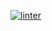  [![linter](https://github.com/<Peter-Gemmell>/<Assignment-5>/workflows/linter/badge.svg)](https://github.com/marketplace/actions/super-linter) 
